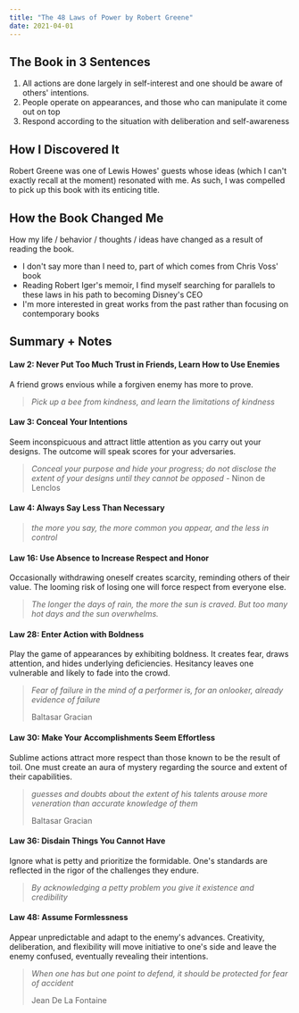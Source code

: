 ```yaml
---
title: "The 48 Laws of Power by Robert Greene"
date: 2021-04-01
---
```


## The Book in 3 Sentences

1. All actions are done largely in self-interest and one should be aware of others' intentions.
2. People operate on appearances, and those who can manipulate it come out on top
3. Respond according to the situation with deliberation and self-awareness

## How I Discovered It

Robert Greene was one of Lewis Howes' guests whose ideas (which I can't exactly recall at the moment) resonated with me. As such, I was compelled to pick up this book with its enticing title.

## How the Book Changed Me

How my life / behavior / thoughts / ideas have changed as a result of reading the book.

- I don't say more than I need to, part of which comes from Chris Voss' book
- Reading Robert Iger's memoir, I find myself searching for parallels to these laws in his path to becoming Disney's CEO
- I'm more interested in great works from the past rather than focusing on contemporary books

## Summary + Notes

#### Law 2: Never Put Too Much Trust in Friends, Learn How to Use Enemies

A friend grows envious while a forgiven enemy has more to prove.

> _Pick up a bee from kindness, and learn the limitations of kindness_

#### Law 3: Conceal Your Intentions

Seem inconspicuous and attract little attention as you carry out your designs. The outcome will speak scores for your adversaries.

> _Conceal your purpose and hide your progress; do not disclose the extent of your designs until they cannot be opposed -_ Ninon de Lenclos

#### Law 4: Always Say Less Than Necessary

> _the more you say, the more common you appear, and the less in control_

#### Law 16: Use Absence to Increase Respect and Honor

Occasionally withdrawing oneself creates scarcity, reminding others of their value. The looming risk of losing one will force respect from everyone else.

> _The longer the days of rain, the more the sun is craved. But too many hot days and the sun overwhelms._

#### Law 28: Enter Action with Boldness

Play the game of appearances by exhibiting boldness. It creates fear, draws attention, and hides underlying deficiencies. Hesitancy leaves one vulnerable and likely to fade into the crowd.

> _Fear of failure in the mind of a performer is, for an onlooker, already evidence of failure_
> 
> Baltasar Gracian

#### Law 30: Make Your Accomplishments Seem Effortless

Sublime actions attract more respect than those known to be the result of toil. One must create an aura of mystery regarding the source and extent of their capabilities.

> _guesses and doubts about the extent of his talents arouse more veneration than accurate knowledge of them_
> 
> Baltasar Gracian

#### Law 36: Disdain Things You Cannot Have

Ignore what is petty and prioritize the formidable. One's standards are reflected in the rigor of the challenges they endure.

> _By acknowledging a petty problem you give it existence and credibility_

#### Law 48: Assume Formlessness

Appear unpredictable and adapt to the enemy's advances. Creativity, deliberation, and flexibility will move initiative to one's side and leave the enemy confused, eventually revealing their intentions.

> _When one has but one point to defend, it should be protected for fear of accident_
> 
> Jean De La Fontaine
